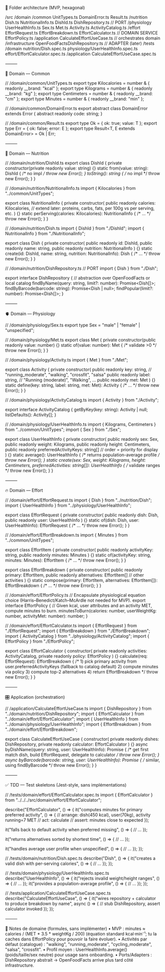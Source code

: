 📁 Folder architecture (MVP, hexagonal)

/src
  /domain
    /common
      UnitTypes.ts
      DomainError.ts
      Result.ts
    /nutrition
      Dish.ts
      NutritionalInfo.ts
      DishId.ts
      DishRepository.ts        // PORT
    /physiology
      UserHealthInfo.ts
      Sex.ts
      Met.ts
      Activity.ts
      ActivityCatalog.ts
    /effort
      EffortRequest.ts
      EffortBreakdown.ts
      EffortCalculator.ts     // DOMAIN SERVICE
      EffortPolicy.ts
  /application
    CalculateEffortUseCase.ts  // orchestrates domain
  /infrastructure
    OpenFoodFactsDishRepository.ts // ADAPTER (later)
  /tests
    /domain
      nutrition/Dish.spec.ts
      physiology/UserHealthInfo.spec.ts
      effort/EffortCalculator.spec.ts
    /application
      CalculateEffortUseCase.spec.ts


⸻

🧠 Domain — Common

// /domain/common/UnitTypes.ts
export type Kilocalories = number & { readonly __brand: "kcal" };
export type Kilograms    = number & { readonly __brand: "kg" };
export type Centimeters  = number & { readonly __brand: "cm" };
export type Minutes      = number & { readonly __brand: "min" };

// /domain/common/DomainError.ts
export abstract class DomainError extends Error {
  abstract readonly code: string;
}

// /domain/common/Result.ts
export type Ok<T> = { ok: true; value: T };
export type Err<E extends DomainError> = { ok: false; error: E };
export type Result<T, E extends DomainError> = Ok<T> | Err<E>;


⸻

🥗 Domain — Nutrition

// /domain/nutrition/DishId.ts
export class DishId {
  private constructor(private readonly value: string) {}
  static from(value: string): DishId { /* no impl */ throw new Error(); }
  toString(): string { /* no impl */ throw new Error(); }
}

// /domain/nutrition/NutritionalInfo.ts
import { Kilocalories } from "../common/UnitTypes";

export class NutritionalInfo {
  private constructor(
    public readonly calories: Kilocalories,
    // extend later: proteins, carbs, fats, per 100g vs per serving, etc.
  ) {}
  static perServing(calories: Kilocalories): NutritionalInfo { /* … */ throw new Error(); }
}

// /domain/nutrition/Dish.ts
import { DishId } from "./DishId";
import { NutritionalInfo } from "./NutritionalInfo";

export class Dish {
  private constructor(
    public readonly id: DishId,
    public readonly name: string,
    public readonly nutrition: NutritionalInfo
  ) {}
  static create(id: DishId, name: string, nutrition: NutritionalInfo): Dish { /* … */ throw new Error(); }
}

// /domain/nutrition/DishRepository.ts  // PORT
import { Dish } from "./Dish";

export interface DishRepository {
  // abstraction over OpenFoodFacts or local catalog
  findByName(query: string, limit?: number): Promise<Dish[]>;
  findByBarcode(barcode: string): Promise<Dish | null>;
  findPopular(limit?: number): Promise<Dish[]>;
}


⸻

🫀 Domain — Physiology

// /domain/physiology/Sex.ts
export type Sex = "male" | "female" | "unspecified";

// /domain/physiology/Met.ts
export class Met {
  private constructor(public readonly value: number) {}
  static of(value: number): Met { /* validate >0 */ throw new Error(); }
}

// /domain/physiology/Activity.ts
import { Met } from "./Met";

export class Activity {
  private constructor(
    public readonly key: string,     // "running_moderate", "walking", "crossfit", "salsa"
    public readonly label: string,   // "Running (moderate)", "Walking", …
    public readonly met: Met
  ) {}
  static define(key: string, label: string, met: Met): Activity { /* … */ throw new Error(); }
}

// /domain/physiology/ActivityCatalog.ts
import { Activity } from "./Activity";

export interface ActivityCatalog {
  getByKey(key: string): Activity | null;
  listDefaults(): Activity[];
}

// /domain/physiology/UserHealthInfo.ts
import { Kilograms, Centimeters } from "../common/UnitTypes";
import { Sex } from "./Sex";

export class UserHealthInfo {
  private constructor(
    public readonly sex: Sex,
    public readonly weight: Kilograms,
    public readonly height: Centimeters,
    public readonly preferredActivityKeys: string[] // order = priority for display
  ) {}
  static average(): UserHealthInfo { /* returns population-average profile */ throw new Error(); }
  static create(sex: Sex, weight: Kilograms, height: Centimeters, preferredActivities: string[]): UserHealthInfo {
    /* validate ranges */ throw new Error();
  }
}


⸻

🔥 Domain — Effort

// /domain/effort/EffortRequest.ts
import { Dish } from "../nutrition/Dish";
import { UserHealthInfo } from "../physiology/UserHealthInfo";

export class EffortRequest {
  private constructor(
    public readonly dish: Dish,
    public readonly user: UserHealthInfo
  ) {}
  static of(dish: Dish, user: UserHealthInfo): EffortRequest { /* … */ throw new Error(); }
}

// /domain/effort/EffortBreakdown.ts
import { Minutes } from "../common/UnitTypes";

export class EffortItem {
  private constructor(
    public readonly activityKey: string,
    public readonly minutes: Minutes
  ) {}
  static of(activityKey: string, minutes: Minutes): EffortItem { /* … */ throw new Error(); }
}

export class EffortBreakdown {
  private constructor(
    public readonly primary: EffortItem,
    public readonly alternatives: EffortItem[] // other activities
  ) {}
  static compose(primary: EffortItem, alternatives: EffortItem[]): EffortBreakdown { /* … */ throw new Error(); }
}

// /domain/effort/EffortPolicy.ts
// Encapsulate physiological equation choice (Harris–Benedict/Katch–McArdle not needed for MVP).
export interface EffortPolicy {
  // Given kcal, user attributes and an activity MET, compute minutes to burn.
  minutesToBurn(calories: number, userWeightKg: number, activityMet: number): number;
}

// /domain/effort/EffortCalculator.ts
import { EffortRequest } from "./EffortRequest";
import { EffortBreakdown } from "./EffortBreakdown";
import { ActivityCatalog } from "../physiology/ActivityCatalog";
import { EffortPolicy } from "./EffortPolicy";

export class EffortCalculator {
  constructor(
    private readonly activities: ActivityCatalog,
    private readonly policy: EffortPolicy
  ) {}
  calculate(req: EffortRequest): EffortBreakdown {
    /* 
      1) pick primary activity from user.preferredActivityKeys (fallback to catalog default)
      2) compute minutes via policy
      3) compute top-2 alternatives
      4) return EffortBreakdown
    */
    throw new Error();
  }
}


⸻

🎛️ Application (orchestration)

// /application/CalculateEffortUseCase.ts
import { DishRepository } from "../domain/nutrition/DishRepository";
import { EffortCalculator } from "../domain/effort/EffortCalculator";
import { UserHealthInfo } from "../domain/physiology/UserHealthInfo";
import { EffortBreakdown } from "../domain/effort/EffortBreakdown";

export class CalculateEffortUseCase {
  constructor(
    private readonly dishes: DishRepository,
    private readonly calculator: EffortCalculator
  ) {}
  async byDishName(query: string, user: UserHealthInfo): Promise<EffortBreakdown> {
    /* get first match dish, build EffortRequest, delegate to calculator */
    throw new Error();
  }
  async byBarcode(barcode: string, user: UserHealthInfo): Promise<EffortBreakdown> {
    /* similar, using findByBarcode */
    throw new Error();
  }
}


⸻

✅ TDD — Test skeletons (Jest-style, sans implémentations)

// /tests/domain/effort/EffortCalculator.spec.ts
import { EffortCalculator } from "../../../src/domain/effort/EffortCalculator";

describe("EffortCalculator", () => {
  it("computes minutes for primary preferred activity", () => {
    // arrange: dish(450 kcal), user(70kg), activity running=7 MET
    // act: calculate
    // assert: minutes close to expected
  });

  it("falls back to default activity when preferred missing", () => {
    // …
  });

  it("returns alternatives sorted by shortest time", () => {
    // …
  });

  it("handles average user profile when unspecified", () => {
    // …
  });
});

// /tests/domain/nutrition/Dish.spec.ts
describe("Dish", () => {
  it("creates a valid dish with per-serving calories", () => {
    // …
  });
});

// /tests/domain/physiology/UserHealthInfo.spec.ts
describe("UserHealthInfo", () => {
  it("rejects invalid weight/height ranges", () => {
    // …
  });
  it("provides a population-average profile", () => {
    // …
  });
});

// /tests/application/CalculateEffortUseCase.spec.ts
describe("CalculateEffortUseCase", () => {
  it("wires repository + calculator to produce breakdown by name", async () => {
    // stub DishRepository, assert calculator invoked
  });
});


⸻

🧩 Notes de domaine (formules, sans implémenter)
	•	MVP : minutes ≈ calories / (MET * 3.5 * weightKg / 200)
(équation standard kcal·min⁻¹; tu la caches dans EffortPolicy pour pouvoir la faire évoluer).
	•	Activités par défaut (catalogue) : "walking", "running_moderate", "cycling_moderate", "salsa", "crossfit".
	•	Profil moyen : UserHealthInfo.average() (poids/taille/sex neutre) pour usage sans onboarding.
	•	Ports/Adapters : DishRepository abstrait → OpenFoodFacts arrive plus tard côté infrastructure.

